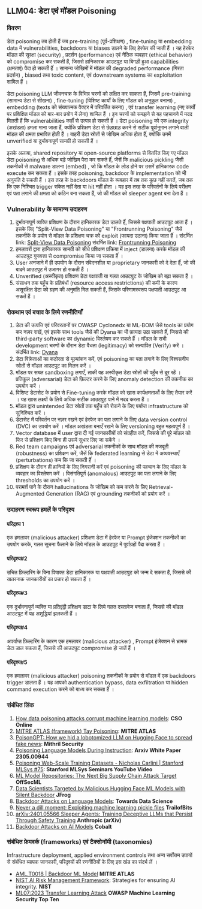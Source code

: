 ## LLM04: डेटा एवं मॉडल Poisoning

### विवरण

डेटा poisoning तब होती हैं जब pre-training (पूर्व-प्रशिक्षण) , fine-tuning या embedding data में vulnerabilities, backdoors या biases डालने के  लिए हेरफेर की जाती हैं । यह हेरफेर मॉडल की सुरक्षा (security) , प्रदर्शन (performance) एवं नैतिक व्यवहार (ethical behavior) को compromise कर सकती हैं, जिससे हानिकारक आउटपुट या बिगड़ी हुआ capabilities (क्षमताएं) पैदा हो सकती हैंं । सामान्य जोखिमों में मॉडल की degraded performance (गिरता प्रदर्शन) , biased तथा toxic content, एवं downstream systems का exploitation शामिल हैं ।

डेटा poisoning LLM जीवनचक्र के  विभिन्न चरणों को लक्षित कर साकता हैं, जिसमें pre-training (सामान्य डेटा से सीखना) , fine-tuning (विशिष्ट कार्यों के  लिए मॉडल को अनुकूल बनाना) , embedding (texts को संख्यात्मक वैक्टर में परिवर्तित करना) , एवं transfer learning (नए कार्यों पर प्रशिक्षित मॉडल को बार-बार प्रयोग में लेना) शामिल हैं । इन चरणों को समझने से यह पहचानने में मदद मिलती हैं कि vulnerabilities कहाँं से उत्पन्न हो सकती हैंं । डेटा poisoning को एक integrity (अखंडता) हमला माना जाता हैं, क्योंकि प्रशिक्षण डेटा से छेड़छाड़ करने से सटीक पूर्वानुमान लगाने वाली मॉडल की क्षमता प्रभावित होती हैं । बाहरी डेटा स्रोतों से जोखिम अधिक होता हैंं, क्योंकि उनमें unverified या दुर्भावनापूर्ण सामग्री हो सकती हैं ।

इसके  अलावा, shared repository या open-source platforms से वितरित किए गए मॉडल डेटा poisoning से अधिक बड़े जोखिम पैदा कर सकते हैंं, जैसें कि malicious pickling जैसी तकनीकों से malware डालना (embed) , जो कि मॉडल के  लोड होने पर उसमें हानिकारक code execute कर सकता हैं । इसके  तरह poisoning, backdoor के  implementation को भी अनुमति दे सकती हैं । इस तरह के  backdoors मॉडल के  व्यवहार में तब तक कुछ नहीं करतें, जब तक कि एक निश्चित trigger संकेत नहीं देता या
hit नहीं होता । यह इस तरह के  परिवर्तनों के  लिये परीक्षण एवं पता लगाने की क्षमता को कठिन बना सकता हैं, जो की मॉडल को sleeper agent बना देता हैं ।

### Vulnerability के सामान्य उदाहरण

1. दुर्भावनापूर्ण व्यक्ति प्रशिक्षण के  दौरान हानिकारक डेटा डालते हैंं, जिससे पक्षपाती आउटपुट आता हैं । इसके  लिए "Split-View Data Poisoning" या "Frontrunning Poisoning" जैसें तकनीकें  के  प्रयोग से मॉडल के  प्रशिक्षण चक्र को exploit (फायदा उठाना) किया जाता हैंं ।
  संदर्भित link: [Split-View Data Poisoning](https://github.com/GangGreenTemperTatum/speaking/blob/main/dc604/hacker-summer-camp-23/Ads%20_%20Poisoning%20Web%20Training%20Datasets%20_%20Flow%20Diagram%20-%20Exploit%201%20Split-View%20Data%20Poisoning.jpeg)
  संदर्भित link: [Frontrunning Poisoning](https://github.com/GangGreenTemperTatum/speaking/blob/main/dc604/hacker-summer-camp-23/Ads%20_%20Poisoning%20Web%20Training%20Datasets%20_%20Flow%20Diagram%20-%20Exploit%202%20Frontrunning%20Data%20Poisoning.jpeg)
2. हमलावरों द्वारा हानिकारक सामग्री को सीधे प्रशिक्षण प्रक्रिया में inject (डालना) करके  मॉडल की आउटपुट गुणवत्ता से compromise किया जा सकता हैंं ।
3. User अनजाने में ही उपयोग के  दौरान संवेदनशील या proprietary जानकारी को दे देता हैंं, जो की बादमे आउटपुट में उजागर हो सकती हैं ।
4. Unverified (अस्वीकृत) प्रशिक्षण डेटा पक्षपाती या गलत आउटपुट के  जोखिम को बढ़ा सकता हैं ।
5. संसाधन तक पहूँच के  प्रतिबंधों (resource access restrictions) की कमी के  कारण असुरक्षित डेटा को ग्रहण की अनुमति मिल सकती हैं, जिसके  परिणामस्वरूप पक्षपाती आउटपुट आ सकतें हैं ।

### रोकथाम एवं बचाव के लिये रणनीतियाँ

1. डेटा की उत्पत्ति एवं परिवरतानों पर OWASP Cyclonedx या ML-BOM जेसे tools का प्रयोग कर नज़र राखें, एवं इसके  साथ tools जैसें की   Dyana का भी फ़ायदा उठा साकते हैंं, जिससे की third-party software का dynamic विश्लेषण कर सकते हैंं । मॉडल के  सभी development चरणों के  दौरान डेटा वैधता (legitimacy) को सत्यापित (Verify) करें ।
   संदर्भित link: [Dyana](https://github.com/dreadnode/dyana)
2. डेटा विक्रेताओं का कठोरता से मूल्यांकन करें, एवं poisoning का पता लगाने के  लिए विश्वसनीय स्रोतों से मॉडल आउटपुट का मिलन करें ।
4. मॉडल पर सख्त sandboxing लगाएँ, ताकी वह अस्वीकृत डेटा स्रोतों की पहुँच से दूर रहें । प्रतिकूल (adversarial) डेटा को फ़िल्टर करने के  लिए anomaly detection की तकनीक का उपयोग करें ।
5. विशिष्ट डेटासेट के  प्रयोग से Fine-tuning करके  मॉडल को खास कार्यक्षमताओें के  लिए तैयार करें । यह खास लक्ष्यों के  लिये अधिक सटीक आउटपुट पाने में मदद करता हैं ।
6. मॉडल द्वारा unintended डेटा स्रोतों तक पहुँंच को रोकने के  लिए पर्याप्त infrastructure को सुनिश्चित करें ।
7. डेटासेट में परिवर्तन पर नज़र रखने एवं हेरफेर का पता लगाने के  लिए data version control (DVC) का उपयोग करें । मॉडल अखंडता बनाएँ रखने के  लिए versioning बहुत महत्वपूर्ण हैं ।
8. Vector database में user द्वारा दी गई जानकारीयों को संग्रहीत करें, जिससे की पूरे मॉडल को फिर से प्रशिक्षण किए बिना ही उसमें सुधार लिए जा सकेंगे ।
9. Red team campaigns एवं adversarial तकनीकों के  साथ मॉडल की मजबूती (robustness) का प्रशिक्षण करें, जैसें कि federated learning से डेटा में अव्यवस्थाएँ (perturbations) कम कि जा सकती हैंं ।
10. प्रशिक्षण के  दौरान ही हानियों के  लिए निगरानी करें एवं poisoning की पहचान के  लिए मॉडल के  व्यवहार का विश्लेषण करें । विसंगतिपूर्ण (anomalous) आउटपुट का पता लगाने के  लिए thresholds का उपयोग करें ।
11. परामर्श पाने के  दौरान hallucinations के  जोखिम को कम करने के  लिए Retrieval-Augmented Generation (RAG) एवं grounding तकनीकों को प्रयोग करें ।

### उदाहरण स्वरूप हमलें के परिदृश्य

#### परिद्रश्य 1

  एक हमलावर (malicious attacker) प्रशिक्षण डेटा में हेरफेर या Prompt इंजेक्शन तकनीकों का उपयोग करके, गलत सूचना फैलाने के  लिये मॉडल के  आउटपुट में पूर्वाग्रहों पैदा करता हैं ।

#### परिदृश्य#2

  उचित फ़िल्टरिंग के  बिना विषाक्त डेटा हानिकारक या पक्षपाती आउटपुट को जन्म दे सकता हैं, जिससे की खतरनाक जानकारीयों का प्रचार हो सकता हैंं ।

#### परिदृश्य#3

  एक दुर्भावनापूर्ण व्यक्ति या प्रतिद्वंद्वी प्रशिक्षण डाटा के  लिये गलत दस्तावेज बनाता हैं, जिससे की मॉडल आउटपुट में यह अशुद्धियां झलकती हैं ।

#### परिदृश्य#4

  अपर्याप्त फ़िल्टरिंग के  कारण एक हमलावर (malicious attacker) , Prompt इंजेक्शन से भ्रामक डेटा डाल सकता हैं, जिससे की आउटपुट compromise हो जातें हैं ।

#### परिदृश्य#5

  एक हमलावर (malicious attacker) poisoning तकनीकों के  प्रयोग से मॉडल में एक backdoors trigger डालता हैं । यह आपको authentication bypass, data exfiltration या hidden command execution करने को बाध्य कर सकता हैंं ।

### संबंधित लिंक

1. [How data poisoning attacks corrupt machine learning models](https://www.csoonline.com/article/3613932/how-data-poisoning-attacks-corrupt-machine-learning-models.html): **CSO Online**
2. [MITRE ATLAS (framework) Tay Poisoning](https://atlas.mitre.org/studies/AML.CS0009/): **MITRE ATLAS**
3. [PoisonGPT: How we hid a lobotomized LLM on Hugging Face to spread fake news](https://blog.mithrilsecurity.io/poisongpt-how-we-hid-a-lobotomized-llm-on-hugging-face-to-spread-fake-news/): **Mithril Security**
4. [Poisoning Language Models During Instruction](https://arxiv.org/abs/2305.00944): **Arxiv White Paper 2305.00944**
5. [Poisoning Web-Scale Training Datasets - Nicholas Carlini | Stanford MLSys #75](https://www.youtube.com/watch?v=h9jf1ikcGyk): **Stanford MLSys Seminars YouTube Video**
6. [ML Model Repositories: The Next Big Supply Chain Attack Target](https://www.darkreading.com/cloud-security/ml-model-repositories-next-big-supply-chain-attack-target) **OffSecML**
7. [Data Scientists Targeted by Malicious Hugging Face ML Models with Silent Backdoor](https://jfrog.com/blog/data-scientists-targeted-by-malicious-hugging-face-ml-models-with-silent-backdoor/) **JFrog**
8. [Backdoor Attacks on Language Models](https://towardsdatascience.com/backdoor-attacks-on-language-models-can-we-trust-our-models-weights-73108f9dcb1f): **Towards Data Science**
9. [Never a dill moment: Exploiting machine learning pickle files](https://blog.trailofbits.com/2021/03/15/never-a-dill-moment-exploiting-machine-learning-pickle-files/) **TrailofBits**
10. [arXiv:2401.05566 Sleeper Agents: Training Deceptive LLMs that Persist Through Safety Training](https://www.anthropic.com/news/sleeper-agents-training-deceptive-llms-that-persist-through-safety-training) **Anthropic (arXiv)**
11. [Backdoor Attacks on AI Models](https://www.cobalt.io/blog/backdoor-attacks-on-ai-models) **Cobalt**

### संबंधित फ्रेमवर्क (frameworks) एवं टैक्सोनॉमी (taxonomies)

Infrastructure deployment, applied environment controls तथा अन्य सर्वोत्तम उपायों से संबंधित व्यापक जानकारी, परिदृश्यों की रणनीतियों के  लिए इस खंड का संदर्भ लें ।

- [AML.T0018 | Backdoor ML Model](https://atlas.mitre.org/techniques/AML.T0018) **MITRE ATLAS**
- [NIST AI Risk Management Framework](https://www.nist.gov/itl/ai-risk-management-framework): Strategies for ensuring AI integrity. **NIST**
- [ML07:2023 Transfer Learning Attack](https://owasp.org/www-project-machine-learning-security-top-10/docs/ML07_2023-Transfer_Learning_Attack) **OWASP Machine Learning Security Top Ten**
